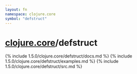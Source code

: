 ```yaml
---
layout: fn
namespace: clojure.core
symbol: "defstruct"
---
```


# [clojure.core](../)/defstruct

{% include 1.5.0/clojure.core/defstruct/docs.md %}
{% include 1.5.0/clojure.core/defstruct/examples.md %}
{% include 1.5.0/clojure.core/defstruct/src.md %}

